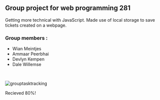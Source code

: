 <h2>Group project for web programming 281</h2>
<p>
Getting more technical with JavaScript. 
Made use of local storage to save tickets created on a webpage.
</p>

<h3>Group members :  </h3>
<ul>
  <li> Wian Meintjes </li>  
  <li>Ammaar Peerbhai </li> 
  <li>Devlyn Kempen</li>
  <li>Dale Willemse</li>
</ul>
<br>

![grouptasktracking](https://user-images.githubusercontent.com/64956298/189072095-106b2591-0508-477b-9472-4966203cadf8.JPG)

Recieved 80%! 
